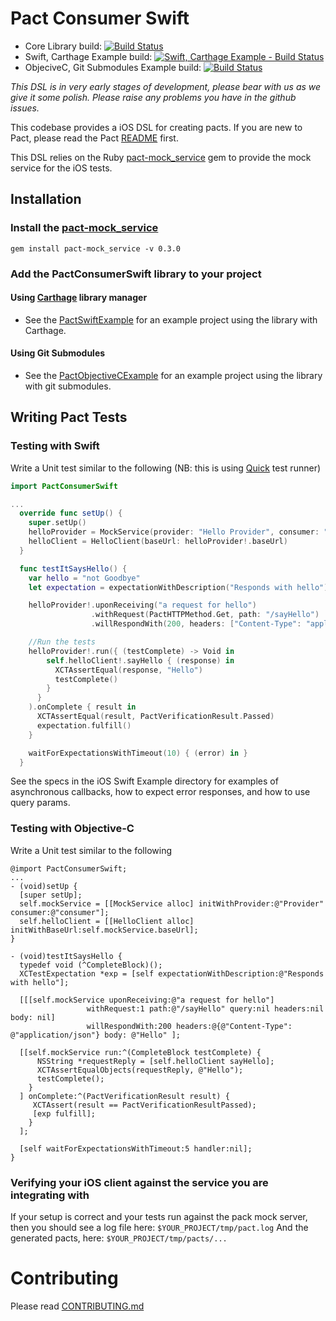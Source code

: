 # Pact Consumer Swift
* Core Library build: [![Build Status](https://travis-ci.org/DiUS/pact-consumer-swift.svg)](https://travis-ci.org/DiUS/pact-consumer-swift)
* Swift, Carthage Example build: [![Swift, Carthage Example - Build Status](https://travis-ci.org/andrewspinks/PactSwiftExample.svg?branch=master)](https://travis-ci.org/andrewspinks/PactSwiftExample)
* ObjeciveC, Git Submodules Example build: [![Build Status](https://travis-ci.org/andrewspinks/PactObjectiveCExample.svg?branch=master)](https://travis-ci.org/andrewspinks/PactObjectiveCExample)

_This DSL is in very early stages of development, please bear with us as we give it some polish. Please raise any problems you have in the github issues._

This codebase provides a iOS DSL for creating pacts. If you are new to Pact, please read the Pact [README][pact-readme] first.

This DSL relies on the Ruby [pact-mock_service][pact-mock-service] gem to provide the mock service for the iOS tests.

## Installation

### Install the [pact-mock_service][pact-mock-service]
  `gem install pact-mock_service -v 0.3.0`

### Add the PactConsumerSwift library to your project

#### Using [Carthage](https://github.com/Carthage/Carthage) library manager
- See the [PactSwiftExample](https://github.com/andrewspinks/PactSwiftExample) for an example project using the library with Carthage.

#### Using Git Submodules

- See the [PactObjectiveCExample](https://github.com/andrewspinks/PactObjectiveCExample) for an example project using the library with git submodules.

## Writing Pact Tests

### Testing with Swift
  Write a Unit test similar to the following (NB: this is using [Quick](https://github.com/Quick/Quick) test runner)

```swift
import PactConsumerSwift

...
  override func setUp() {
    super.setUp()
    helloProvider = MockService(provider: "Hello Provider", consumer: "Hello Consumer")
    helloClient = HelloClient(baseUrl: helloProvider!.baseUrl)
  }

  func testItSaysHello() {
    var hello = "not Goodbye"
    let expectation = expectationWithDescription("Responds with hello")

    helloProvider!.uponReceiving("a request for hello")
                  .withRequest(PactHTTPMethod.Get, path: "/sayHello")
                  .willRespondWith(200, headers: ["Content-Type": "application/json"], body: ["reply": "Hello"])

    //Run the tests
    helloProvider!.run({ (testComplete) -> Void in
        self.helloClient!.sayHello { (response) in
          XCTAssertEqual(response, "Hello")
          testComplete()
        }
      }
    ).onComplete { result in
      XCTAssertEqual(result, PactVerificationResult.Passed)
      expectation.fulfill()
    }

    waitForExpectationsWithTimeout(10) { (error) in }
  }
```
  See the specs in the iOS Swift Example directory for examples of asynchronous callbacks, how to expect error responses, and how to use query params.

### Testing with Objective-C
  Write a Unit test similar to the following
```objc
@import PactConsumerSwift;
...
- (void)setUp {
  [super setUp];
  self.mockService = [[MockService alloc] initWithProvider:@"Provider" consumer:@"consumer"];
  self.helloClient = [[HelloClient alloc] initWithBaseUrl:self.mockService.baseUrl];
}

- (void)testItSaysHello {
  typedef void (^CompleteBlock)();
  XCTestExpectation *exp = [self expectationWithDescription:@"Responds with hello"];

  [[[self.mockService uponReceiving:@"a request for hello"]
                 withRequest:1 path:@"/sayHello" query:nil headers:nil body: nil]
                 willRespondWith:200 headers:@{@"Content-Type": @"application/json"} body: @"Hello" ];

  [[self.mockService run:^(CompleteBlock testComplete) {
      NSString *requestReply = [self.helloClient sayHello];
      XCTAssertEqualObjects(requestReply, @"Hello");
      testComplete();
    }
  ] onComplete:^(PactVerificationResult result) {
     XCTAssert(result == PactVerificationResultPassed);
     [exp fulfill];
    }
  ];

  [self waitForExpectationsWithTimeout:5 handler:nil];
}
```

### Verifying your iOS client against the service you are integrating with
If your setup is correct and your tests run against the pack mock server, then you should see a log file here:
`$YOUR_PROJECT/tmp/pact.log`
And the generated pacts, here:
`$YOUR_PROJECT/tmp/pacts/...`

# Contributing

Please read [CONTRIBUTING.md](/CONTRIBUTING.md)

[pact-readme]: https://github.com/realestate-com-au/pact
[pact-mock-service]: https://github.com/bethesque/pact-mock_service
[pact-mock-service-without-ruby]: https://github.com/DiUS/pact-consumer-js-dsl/wiki/Using-the-Pact-Mock-Service-without-Ruby